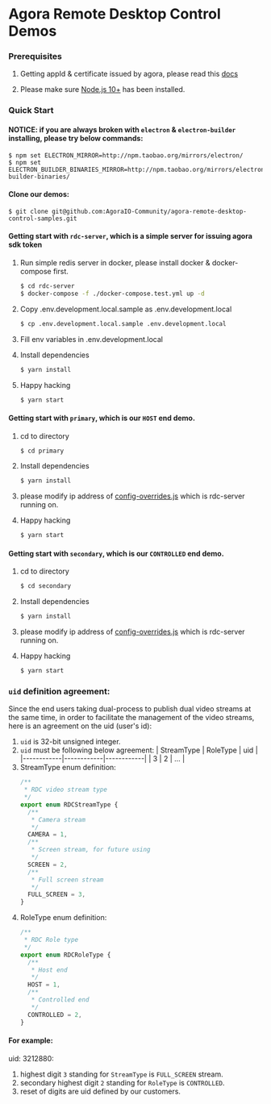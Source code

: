 Agora Remote Desktop Control Demos
===================================

### Prerequisites

1. Getting appId & certificate issued by agora, please read this [docs](https://docs.agora.io/en/Agora%20Platform/token#get-an-app-id)

2. Please make sure [Node.js 10+](https://nodejs.org/) has been installed.

### Quick Start


#### NOTICE: if you are always broken with `electron` & `electron-builder` installing, please try below commands:
```
$ npm set ELECTRON_MIRROR=http://npm.taobao.org/mirrors/electron/
$ npm set ELECTRON_BUILDER_BINARIES_MIRROR=http://npm.taobao.org/mirrors/electron-builder-binaries/
```

#### Clone our demos:

```
$ git clone git@github.com:AgoraIO-Community/agora-remote-desktop-control-samples.git
```

#### Getting start with `rdc-server`, which is a simple server for issuing agora sdk token

1. Run simple redis server in docker, please install docker & docker-compose first.

   ```sh
   $ cd rdc-server
   $ docker-compose -f ./docker-compose.test.yml up -d
   ```

2. Copy .env.development.local.sample as .env.development.local
   ```sh
   $ cp .env.development.local.sample .env.development.local
   ```

3. Fill env variables in .env.development.local

4. Install dependencies
   ```sh
   $ yarn install
   ```
5. Happy hacking
   ```sh
   $ yarn start
   ```

#### Getting start with `primary`, which is our `HOST` end demo.
1. cd to directory
   ```sh
   $ cd primary
   ```

2. Install dependencies
   ```sh
   $ yarn install
   ```
3. please modify ip address of [config-overrides.js](primary/config-overrides.js) which is rdc-server running on.

4. Happy hacking
   ```sh
   $ yarn start
   ```

#### Getting start with `secondary`, which is our `CONTROLLED` end demo.
1. cd to directory
   ```sh
   $ cd secondary
   ```
   
2. Install dependencies
   ```sh
   $ yarn install
   ```

3. please modify ip address of [config-overrides.js](secondary/config-overrides.js) which is rdc-server running on.

4. Happy hacking
   ```sh
   $ yarn start
   ```
### `uid` definition agreement:

Since the end users taking dual-process to publish dual video streams at the same time, in order to facilitate the management of the video streams, here is an agreement on the uid (user's id):

1. `uid` is 32-bit unsigned integer.
2. `uid` must be following below agreement: 
    | StreamType | RoleType   | uid        |
    |------------|------------|------------|
    | 3          | 2          | ...        |
3. StreamType enum definition:
   ```typescript
   /**
    * RDC video stream type
    */
   export enum RDCStreamType {
     /**
      * Camera stream
      */
     CAMERA = 1,
     /**
      * Screen stream, for future using
      */
     SCREEN = 2,
     /**
      * Full screen stream
      */
     FULL_SCREEN = 3,
   }
   ```
4. RoleType enum definition:
   ```typescript
   /**
    * RDC Role type
    */
   export enum RDCRoleType {
     /**
      * Host end
      */
     HOST = 1,
     /**
      * Controlled end
      */
     CONTROLLED = 2,
   }
   ```

#### For example:

uid: 3212880:

1. highest digit `3` standing for `StreamType` is `FULL_SCREEN` stream.
2. secondary highest digit `2` standing for `RoleType` is `CONTROLLED`.
3. reset of digits are uid defined by our customers.
